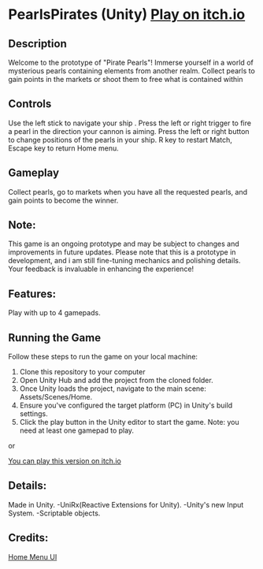 # PearlsPirates (Unity) [Play on itch.io](darkreyn.itch.io/pirate-pearls)

## Description
Welcome to the prototype of "Pirate Pearls"! Immerse yourself in a world of mysterious pearls containing elements from another realm. Collect pearls to gain points in the markets or shoot them to free what is contained within

## Controls 
Use the left stick to navigate your ship . Press the left or right trigger to fire a pearl in the direction your cannon is aiming. Press the left or right button to change positions of the pearls in your ship.
R key to restart Match, Escape key to return Home menu.

## Gameplay
Collect pearls, go to markets when you have all the requested pearls, and gain points to become the winner.

## Note: 
This game is an ongoing prototype and may be subject to changes and improvements in future updates. Please note that this is a prototype in development, and i am still fine-tuning mechanics and polishing details. Your feedback is invaluable in enhancing the experience!

## Features: 
Play with up to 4 gamepads.

## Running the Game
Follow these steps to run the game on your local machine:

1. Clone this repository to your computer
2. Open Unity Hub and add the project from the cloned folder.
3. Once Unity loads the project, navigate to the main scene: Assets/Scenes/Home.
4. Ensure you've configured the target platform (PC) in Unity's build settings.
5. Click the play button in the Unity editor to start the game.
Note: you need at least one gamepad to play.

or

[You can play this version on itch.io](darkreyn.itch.io/pirate-pearls)

## Details:

Made in Unity.
-UniRx(Reactive Extensions for Unity).
-Unity's new Input System.
-Scriptable objects.


## Credits:

[Home Menu UI](https://assetstore.unity.com/packages/2d/gui/icons/simple-ui-icons-147101)